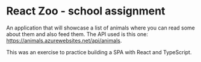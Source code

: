 # React Zoo - school assignment

An application that will showcase a list of animals where you can read some about them and also feed them.
The API used is this one: https://animals.azurewebsites.net/api/animals.

This was an exercise to practice building a SPA with React and TypeScript.